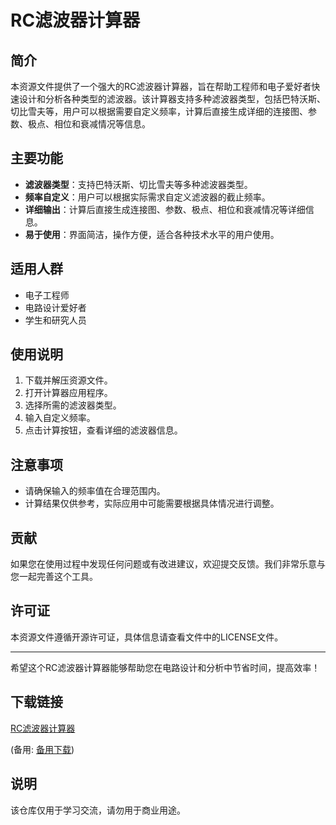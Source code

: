 # RC滤波器计算器

## 简介
本资源文件提供了一个强大的RC滤波器计算器，旨在帮助工程师和电子爱好者快速设计和分析各种类型的滤波器。该计算器支持多种滤波器类型，包括巴特沃斯、切比雪夫等，用户可以根据需要自定义频率，计算后直接生成详细的连接图、参数、极点、相位和衰减情况等信息。

## 主要功能
- **滤波器类型**：支持巴特沃斯、切比雪夫等多种滤波器类型。
- **频率自定义**：用户可以根据实际需求自定义滤波器的截止频率。
- **详细输出**：计算后直接生成连接图、参数、极点、相位和衰减情况等详细信息。
- **易于使用**：界面简洁，操作方便，适合各种技术水平的用户使用。

## 适用人群
- 电子工程师
- 电路设计爱好者
- 学生和研究人员

## 使用说明
1. 下载并解压资源文件。
2. 打开计算器应用程序。
3. 选择所需的滤波器类型。
4. 输入自定义频率。
5. 点击计算按钮，查看详细的滤波器信息。

## 注意事项
- 请确保输入的频率值在合理范围内。
- 计算结果仅供参考，实际应用中可能需要根据具体情况进行调整。

## 贡献
如果您在使用过程中发现任何问题或有改进建议，欢迎提交反馈。我们非常乐意与您一起完善这个工具。

## 许可证
本资源文件遵循开源许可证，具体信息请查看文件中的LICENSE文件。

---

希望这个RC滤波器计算器能够帮助您在电路设计和分析中节省时间，提高效率！

## 下载链接
[RC滤波器计算器](https://pan.quark.cn/s/6050e7fc1663) 

(备用: [备用下载](https://pan.baidu.com/s/1PoUmYo5fe3DAjhGnlv8ccw?pwd=1234))

## 说明

该仓库仅用于学习交流，请勿用于商业用途。
